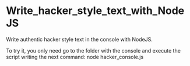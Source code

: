 # Write_hacker_style_text_with_NodeJS
Write authentic hacker style text in the console with NodeJS.

To try it, you only need go to the folder with the console and execute the script writing the next command: node hacker_console.js 
